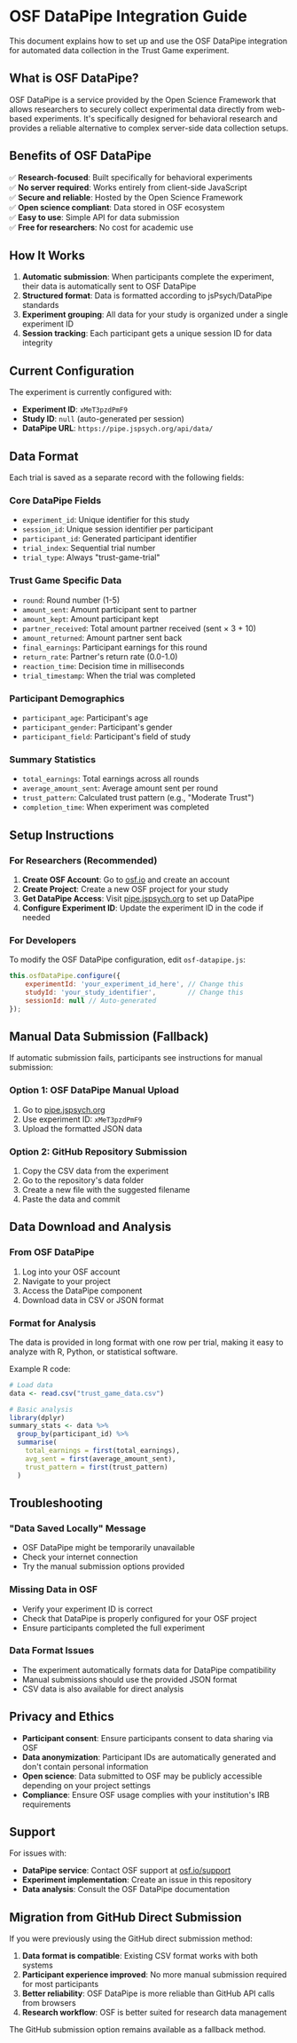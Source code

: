 # OSF DataPipe Integration Guide

This document explains how to set up and use the OSF DataPipe integration for automated data collection in the Trust Game experiment.

## What is OSF DataPipe?

OSF DataPipe is a service provided by the Open Science Framework that allows researchers to securely collect experimental data directly from web-based experiments. It's specifically designed for behavioral research and provides a reliable alternative to complex server-side data collection setups.

## Benefits of OSF DataPipe

✅ **Research-focused**: Built specifically for behavioral experiments  
✅ **No server required**: Works entirely from client-side JavaScript  
✅ **Secure and reliable**: Hosted by the Open Science Framework  
✅ **Open science compliant**: Data stored in OSF ecosystem  
✅ **Easy to use**: Simple API for data submission  
✅ **Free for researchers**: No cost for academic use  

## How It Works

1. **Automatic submission**: When participants complete the experiment, their data is automatically sent to OSF DataPipe
2. **Structured format**: Data is formatted according to jsPsych/DataPipe standards
3. **Experiment grouping**: All data for your study is organized under a single experiment ID
4. **Session tracking**: Each participant gets a unique session ID for data integrity

## Current Configuration

The experiment is currently configured with:
- **Experiment ID**: `xMeT3pzdPmF9`
- **Study ID**: `null` (auto-generated per session)
- **DataPipe URL**: `https://pipe.jspsych.org/api/data/`

## Data Format

Each trial is saved as a separate record with the following fields:

### Core DataPipe Fields
- `experiment_id`: Unique identifier for this study
- `session_id`: Unique session identifier per participant
- `participant_id`: Generated participant identifier
- `trial_index`: Sequential trial number
- `trial_type`: Always "trust-game-trial"

### Trust Game Specific Data
- `round`: Round number (1-5)
- `amount_sent`: Amount participant sent to partner
- `amount_kept`: Amount participant kept
- `partner_received`: Total amount partner received (sent × 3 + 10)
- `amount_returned`: Amount partner sent back
- `final_earnings`: Participant earnings for this round
- `return_rate`: Partner's return rate (0.0-1.0)
- `reaction_time`: Decision time in milliseconds
- `trial_timestamp`: When the trial was completed

### Participant Demographics
- `participant_age`: Participant's age
- `participant_gender`: Participant's gender
- `participant_field`: Participant's field of study

### Summary Statistics
- `total_earnings`: Total earnings across all rounds
- `average_amount_sent`: Average amount sent per round
- `trust_pattern`: Calculated trust pattern (e.g., "Moderate Trust")
- `completion_time`: When experiment was completed

## Setup Instructions

### For Researchers (Recommended)

1. **Create OSF Account**: Go to [osf.io](https://osf.io) and create an account
2. **Create Project**: Create a new OSF project for your study
3. **Get DataPipe Access**: Visit [pipe.jspsych.org](https://pipe.jspsych.org) to set up DataPipe
4. **Configure Experiment ID**: Update the experiment ID in the code if needed

### For Developers

To modify the OSF DataPipe configuration, edit `osf-datapipe.js`:

```javascript
this.osfDataPipe.configure({
    experimentId: 'your_experiment_id_here', // Change this
    studyId: 'your_study_identifier',        // Change this
    sessionId: null // Auto-generated
});
```

## Manual Data Submission (Fallback)

If automatic submission fails, participants see instructions for manual submission:

### Option 1: OSF DataPipe Manual Upload
1. Go to [pipe.jspsych.org](https://pipe.jspsych.org)
2. Use experiment ID: `xMeT3pzdPmF9`
3. Upload the formatted JSON data

### Option 2: GitHub Repository Submission
1. Copy the CSV data from the experiment
2. Go to the repository's data folder
3. Create a new file with the suggested filename
4. Paste the data and commit

## Data Download and Analysis

### From OSF DataPipe
1. Log into your OSF account
2. Navigate to your project
3. Access the DataPipe component
4. Download data in CSV or JSON format

### Format for Analysis
The data is provided in long format with one row per trial, making it easy to analyze with R, Python, or statistical software.

Example R code:
```r
# Load data
data <- read.csv("trust_game_data.csv")

# Basic analysis
library(dplyr)
summary_stats <- data %>%
  group_by(participant_id) %>%
  summarise(
    total_earnings = first(total_earnings),
    avg_sent = first(average_amount_sent),
    trust_pattern = first(trust_pattern)
  )
```

## Troubleshooting

### "Data Saved Locally" Message
- OSF DataPipe might be temporarily unavailable
- Check your internet connection
- Try the manual submission options provided

### Missing Data in OSF
- Verify your experiment ID is correct
- Check that DataPipe is properly configured for your OSF project
- Ensure participants completed the full experiment

### Data Format Issues
- The experiment automatically formats data for DataPipe compatibility
- Manual submissions should use the provided JSON format
- CSV data is also available for direct analysis

## Privacy and Ethics

- **Participant consent**: Ensure participants consent to data sharing via OSF
- **Data anonymization**: Participant IDs are automatically generated and don't contain personal information
- **Open science**: Data submitted to OSF may be publicly accessible depending on your project settings
- **Compliance**: Ensure OSF usage complies with your institution's IRB requirements

## Support

For issues with:
- **DataPipe service**: Contact OSF support at [osf.io/support](https://osf.io/support)
- **Experiment implementation**: Create an issue in this repository
- **Data analysis**: Consult the OSF DataPipe documentation

## Migration from GitHub Direct Submission

If you were previously using the GitHub direct submission method:

1. **Data format is compatible**: Existing CSV format works with both systems
2. **Participant experience improved**: No more manual submission required for most participants
3. **Better reliability**: OSF DataPipe is more reliable than GitHub API calls from browsers
4. **Research workflow**: OSF is better suited for research data management

The GitHub submission option remains available as a fallback method.